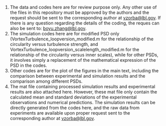 1. The data and codes here are for review purpose only. Any other use of the files in this repository must be approved by the   authors and the request should be sent to the corresponding author at vzorba@lbl.gov. If there is any question regarding the details of the coding, the reques can also be sent to: boyu.zhang@lbl.gov.
2. The simulation codes here are for modified PSD only (VortexTurbulence_loopversion_modified.m for the relationship of the circularity versus turbulence strength, and VortexTurbulence_loopversion_scalelength_modified.m for the relationship of the circularity versus inner scales), while for other PSDs, it involves simply a replacement of the mathematical expression of the PSD in the codes.
3. Other codes are for the plot of the figures in the main text, including the comparison between experimental and simulation results and the comparison among different PSDs.
4. The mat file containing processed simulation results and experimental results are also attached here. However, these mat file only contain the calculated mean and standard deviations of the experimental observations and numerical predictions. The simulation results can be directly generated from the codes here, and the raw data from experiments are available upon proper request sent to the corresponding author at vzorba@lbl.gov. 
